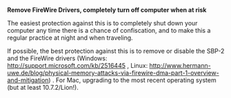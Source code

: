 
**Remove FireWire Drivers, completely turn off computer when at risk**

The easiest protection against this is to completely shut down your computer any time there is a chance of confiscation, and to make this a regular practice at night and when traveling.

If possible, the best protection against this is to remove or disable the SBP-2 and the FireWire drivers (Windows: http://support.microsoft.com/kb/2516445 , Linux: http://www.hermann-uwe.de/blog/physical-memory-attacks-via-firewire-dma-part-1-overview-and-mitigation) . For Mac, upgrading to the most recent operating system (but at least 10.7.2/Lion!).
